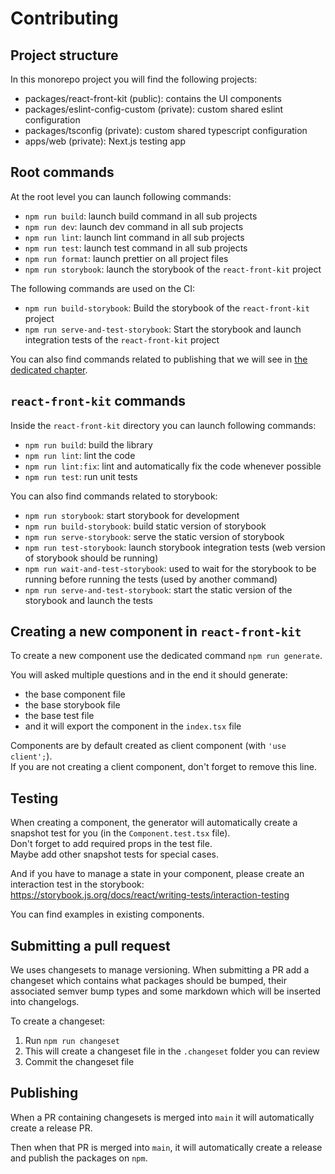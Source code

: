 # Contributing

## Project structure

In this monorepo project you will find the following projects:

- packages/react-front-kit (public): contains the UI components
- packages/eslint-config-custom (private): custom shared eslint configuration
- packages/tsconfig (private): custom shared typescript configuration
- apps/web (private): Next.js testing app

## Root commands

At the root level you can launch following commands:

- `npm run build`: launch build command in all sub projects
- `npm run dev`: launch dev command in all sub projects
- `npm run lint`: launch lint command in all sub projects
- `npm run test`: launch test command in all sub projects
- `npm run format`: launch prettier on all project files
- `npm run storybook`: launch the storybook of the `react-front-kit` project

The following commands are used on the CI:

- `npm run build-storybook`: Build the storybook of the `react-front-kit` project
- `npm run serve-and-test-storybook`: Start the storybook and launch integration tests of the `react-front-kit` project

You can also find commands related to publishing that we will see in [the dedicated chapter](#publishing).

## `react-front-kit` commands

Inside the `react-front-kit` directory you can launch following commands:

- `npm run build`: build the library
- `npm run lint`: lint the code
- `npm run lint:fix`: lint and automatically fix the code whenever possible
- `npm run test`: run unit tests

You can also find commands related to storybook:

- `npm run storybook`: start storybook for development
- `npm run build-storybook`: build static version of storybook
- `npm run serve-storybook`: serve the static version of storybook
- `npm run test-storybook`: launch storybook integration tests (web version of storybook should be running)
- `npm run wait-and-test-storybook`: used to wait for the storybook to be running before running the tests (used by another command)
- `npm run serve-and-test-storybook`: start the static version of the storybook and launch the tests

## Creating a new component in `react-front-kit`

To create a new component use the dedicated command `npm run generate`.

You will asked multiple questions and in the end it should generate:

- the base component file
- the base storybook file
- the base test file
- and it will export the component in the `index.tsx` file

Components are by default created as client component (with `'use client';`).  
If you are not creating a client component, don't forget to remove this line.

## Testing

When creating a component, the generator will automatically create a snapshot test for you (in the `Component.test.tsx` file).  
Don't forget to add required props in the test file.  
Maybe add other snapshot tests for special cases.

And if you have to manage a state in your component, please create an interaction test in the storybook: https://storybook.js.org/docs/react/writing-tests/interaction-testing

You can find examples in existing components.

## Submitting a pull request

We uses changesets to manage versioning. When submitting a PR add a changeset which contains what packages should be bumped, their associated semver bump types and some markdown which will be inserted into changelogs.

To create a changeset:

1. Run `npm run changeset`
2. This will create a changeset file in the `.changeset` folder you can review
3. Commit the changeset file

## Publishing

When a PR containing changesets is merged into `main` it will automatically create a release PR.

Then when that PR is merged into `main`, it will automatically create a release and publish the packages on `npm`.
